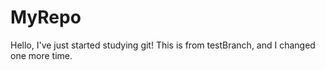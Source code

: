 # MyRepo
Hello, I've just started studying git!
This is from testBranch, and I changed one more time.